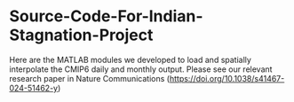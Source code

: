 # Source-Code-For-Indian-Stagnation-Project
Here are the MATLAB modules we developed to load and spatially interpolate the CMIP6 daily and monthly output. Please see our relevant research paper in Nature Communications (https://doi.org/10.1038/s41467-024-51462-y)

